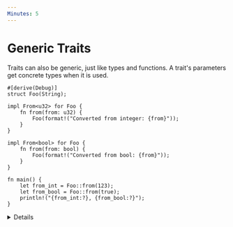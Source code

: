 ```yaml
---
Minutes: 5
---
```


# Generic Traits

Traits can also be generic, just like types and functions. A trait's parameters
get concrete types when it is used.

```rust,editable
#[derive(Debug)]
struct Foo(String);

impl From<u32> for Foo {
    fn from(from: u32) {
        Foo(format!("Converted from integer: {from}"));
    }
}

impl From<bool> for Foo {
    fn from(from: bool) {
        Foo(format!("Converted from bool: {from}"));
    }
}

fn main() {
    let from_int = Foo::from(123);
    let from_bool = Foo::from(true);
    println!("{from_int:?}, {from_bool:?}");
}
```

<details>

- The `From` trait will be covered later in the course, but its
  [definition in the `std` docs](https://doc.rust-lang.org/std/convert/trait.From.html)
  is simple.

- Implementations of the trait do not need to cover all possible type
  parameters. Here, `Foo::From("hello")` would not compile because there is no
  `From<&str>` implementation for `Foo`.

- Generic traits take types as "input", while associated types are a kind of
  "output type. A trait can have multiple implementations for different input
  types.

- In fact, Rust requires that at most one implementation of a trait match for
  any type T. Unlike some other languages, Rust has no heuristic for choosing
  the "most specific" match. There is work on adding this support, called
  [specialization](https://rust-lang.github.io/rfcs/1210-impl-specialization.html).

</details>
